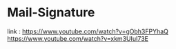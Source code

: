 # Mail-Signature
link :
https://www.youtube.com/watch?v=gObh3FPYhaQ
https://www.youtube.com/watch?v=xkm3UIuI73E
